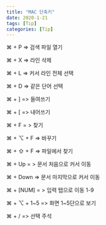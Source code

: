 ```yaml
---
title: "MAC 단축키"
date: 2020-1-21
tags: [Tip]
categories: [Tip]
---
```


⌘ + P => 검색 파일 열기 

⌘ + X => 라인 삭제

⌘ + L => 커서 라인 전체 선택

⌘ + D =>  같은 단어 선택

⌘ + ] => 들여쓰기

⌘ + [ => 내어쓰기

⌘ + F = > 찾기

⌘ + ⌥ + F => 바꾸기

⌘ + ⇧ + F => 파일에서 찾기

⌘ + Up = > 문서 처음으로 커서 이동

⌘ + Down => 문서 마지막으로 커서 이동

⌘ + [NUM] = > 입력 탭으로 이동 1-9

⌘ + ⌥ + 1~5 => 화면 1~5단으로 보기

⌘ + / => 선택 주석